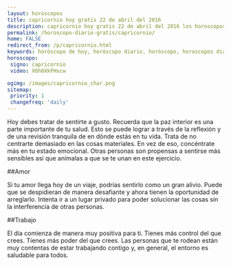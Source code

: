 ```yaml
---
layout: horoscopos
title: capricornio hoy gratis 22 de abril del 2016 
description: capricornio hoy gratis 22 de abril del 2016 los horoscopos del dia, amor, trabajo, vida personal. Todas las predicciones para capricornio gratis. Ahora Tambien podes consultar el Oraculo SI o NO http://horoscopo-del-dia.com/oraculo-si-no/ 
permalink: /horoscopo-diario-gratis/capricornio/
home: FALSE
redirect_from: /p/capricornio.html
keywords: horóscopo de hoy, horóscopo diario, horóscopo, horoscopos diarios gratis del dia de hoy, horóscopo diario gratis,horóscopo 2016, horóscopo esperanza gracia, horoscopo capricornio hoy, horoscop, horóscopos gratis, horoscopo capricornio, horoscopo capricornio 2016, Tarot, Astrologia, Zodíaco, capricornio, horoscopo gratis
horoscopo:
 signo: capricornio
 video: X6h0XkPHxcw

ogimg: /images/capricornio_char.png
sitemap:
 priority: 1
 changefreq: 'daily'
---
```



Hoy debes tratar de sentirte a gusto. Recuerda que la paz interior es una parte importante de tu salud. Esto se puede lograr a través de la reflexión y de una revisión tranquila de en dónde estás en tu vida. Trata de no centrarte demasiado en las cosas materiales. En vez de eso, concéntrate más en tu estado emocional. Otras personas son propensas a sentirse más sensibles así que anímalas a que se te unan en este ejercicio.

##Amor

Si tu amor llega hoy de un viaje, podrías sentirlo como un gran alivio. Puede que se despidieran de manera desafiante y ahora tienen la oportunidad de arreglarlo. Intenta ir a un lugar privado para poder solucionar las cosas sin la interferencia de otras personas.

##Trabajo

El día comienza de manera muy positiva para ti. Tienes más control del que crees. Tienes más poder del que crees. Las personas que te rodean están muy contentas de estar trabajando contigo y, en general, el entorno es saludable para todos.